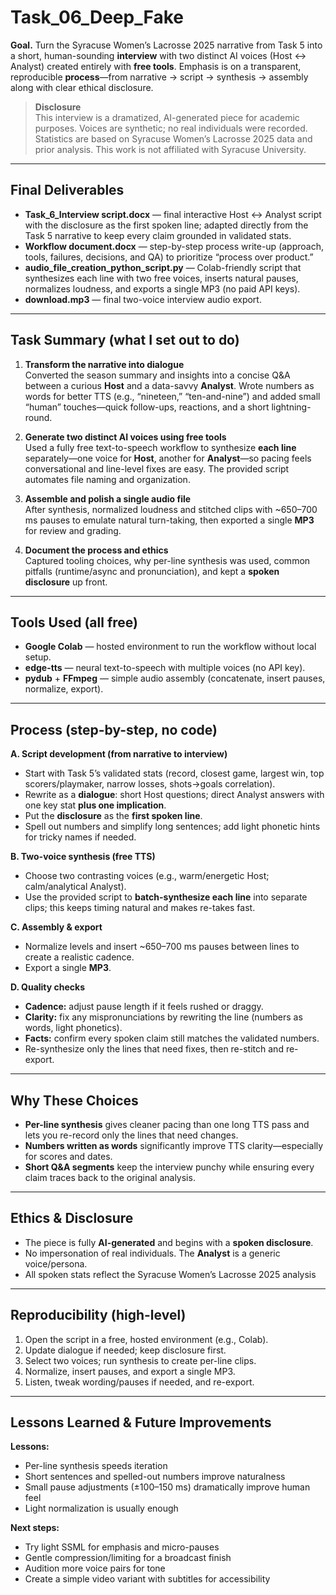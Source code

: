 # Task_06_Deep_Fake

**Goal.** Turn the Syracuse Women’s Lacrosse 2025 narrative from Task 5 into a short, human-sounding **interview** with two distinct AI voices (Host ↔ Analyst) created entirely with **free tools**. Emphasis is on a transparent, reproducible **process**—from narrative → script → synthesis → assembly along with clear ethical disclosure.

> **Disclosure**  
> This interview is a dramatized, AI-generated piece for academic purposes. Voices are synthetic; no real individuals were recorded. Statistics are based on Syracuse Women’s Lacrosse 2025 data and prior analysis. This work is not affiliated with Syracuse University.

---

## Final Deliverables

- **Task_6_Interview script.docx** — final interactive Host ↔ Analyst script with the disclosure as the first spoken line; adapted directly from the Task 5 narrative to keep every claim grounded in validated stats.  
- **Workflow document.docx** — step-by-step process write-up (approach, tools, failures, decisions, and QA) to prioritize “process over product.”  
- **audio_file_creation_python_script.py** — Colab-friendly script that synthesizes each line with two free voices, inserts natural pauses, normalizes loudness, and exports a single MP3 (no paid API keys).  
- **download.mp3** — final two-voice interview audio export.

---

## Task Summary (what I set out to do)

1. **Transform the narrative into dialogue**  
   Converted the season summary and insights into a concise Q&A between a curious **Host** and a data-savvy **Analyst**. Wrote numbers as words for better TTS (e.g., “nineteen,” “ten-and-nine”) and added small “human” touches—quick follow-ups, reactions, and a short lightning-round.

2. **Generate two distinct AI voices using free tools**  
   Used a fully free text-to-speech workflow to synthesize **each line** separately—one voice for **Host**, another for **Analyst**—so pacing feels conversational and line-level fixes are easy. The provided script automates file naming and organization.

3. **Assemble and polish a single audio file**  
   After synthesis, normalized loudness and stitched clips with ~650–700 ms pauses to emulate natural turn-taking, then exported a single **MP3** for review and grading.

4. **Document the process and ethics**  
   Captured tooling choices, why per-line synthesis was used, common pitfalls (runtime/async and pronunciation), and kept a **spoken disclosure** up front.

---

## Tools Used (all free)

- **Google Colab** — hosted environment to run the workflow without local setup.  
- **edge-tts** — neural text-to-speech with multiple voices (no API key).  
- **pydub** + **FFmpeg** — simple audio assembly (concatenate, insert pauses, normalize, export).  

---

## Process (step-by-step, no code)

**A. Script development (from narrative to interview)**  
- Start with Task 5’s validated stats (record, closest game, largest win, top scorers/playmaker, narrow losses, shots→goals correlation).  
- Rewrite as a **dialogue**: short Host questions; direct Analyst answers with one key stat **plus one implication**.  
- Put the **disclosure** as the **first spoken line**.  
- Spell out numbers and simplify long sentences; add light phonetic hints for tricky names if needed.

**B. Two-voice synthesis (free TTS)**  
- Choose two contrasting voices (e.g., warm/energetic Host; calm/analytical Analyst).  
- Use the provided script to **batch-synthesize each line** into separate clips; this keeps timing natural and makes re-takes fast.

**C. Assembly & export**  
- Normalize levels and insert ~650–700 ms pauses between lines to create a realistic cadence.  
- Export a single **MP3**.

**D. Quality checks**  
- **Cadence:** adjust pause length if it feels rushed or draggy.  
- **Clarity:** fix any mispronunciations by rewriting the line (numbers as words, light phonetics).  
- **Facts:** confirm every spoken claim still matches the validated numbers.  
- Re-synthesize only the lines that need fixes, then re-stitch and re-export.


---

## Why These Choices

- **Per-line synthesis** gives cleaner pacing than one long TTS pass and lets you re-record only the lines that need changes.  
- **Numbers written as words** significantly improve TTS clarity—especially for scores and dates.  
- **Short Q&A segments** keep the interview punchy while ensuring every claim traces back to the original analysis.

---

## Ethics & Disclosure

- The piece is fully **AI-generated** and begins with a **spoken disclosure**.  
- No impersonation of real individuals. The **Analyst** is a generic voice/persona.  
- All spoken stats reflect the Syracuse Women’s Lacrosse 2025 analysis

---

## Reproducibility (high-level)

1. Open the script in a free, hosted environment (e.g., Colab).  
2. Update dialogue if needed; keep disclosure first.  
3. Select two voices; run synthesis to create per-line clips.  
4. Normalize, insert pauses, and export a single MP3.  
5. Listen, tweak wording/pauses if needed, and re-export.

---

## Lessons Learned & Future Improvements

**Lessons:** 
- Per-line synthesis speeds iteration
- Short sentences and spelled-out numbers improve naturalness
- Small pause adjustments (±100–150 ms) dramatically improve human feel
- Light normalization is usually enough

**Next steps:** 
- Try light SSML for emphasis and micro-pauses
- Gentle compression/limiting for a broadcast finish
- Audition more voice pairs for tone
- Create a simple video variant with subtitles for accessibility
